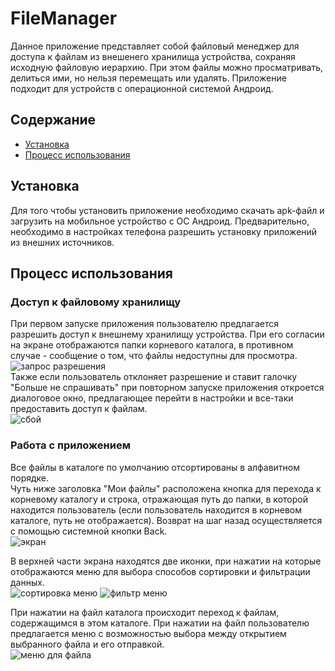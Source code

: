 # FileManager

Данное приложение представляет собой файловый менеджер для доступа к файлам из внешенего хранилища устройства, сохраняя исходную файловую иерархию. При этом файлы можно просматривать, делиться ими, но нельзя перемещать или удалять. Приложение подходит для устройств с операционной системой Андроид.

## Содержание
* [Установка](#download)
* [Процесс использования](#technologies)

## Установка
Для того чтобы установить приложение необходимо скачать apk-файл и загрузить на мобильное устройство с ОС Андроид. Предварительно, необходимо в настройках телефона разрешить установку приложений из внешних источников.   

## Процесс использования
### Доступ к файловому хранилищу
При первом запуске приложения пользователю предлагается разрешить доступ к внешнему хранилищу устройства. При его согласии на экране отображаются папки корневого каталога, в противном случае - сообщение о том, что файлы недоступны для просмотра.   
![запрос разрешения](https://github.com/nnn233/File_Manager/assets/126052177/591d2ee5-1089-438b-b56a-61bc815c606e)   
Также если пользователь отклоняет разрешение и ставит галочку "Больше не спрашивать" при повторном запуске приложения откроется диалоговое окно, предлагающее перейти в настройки и все-таки предоставить доступ к файлам.   
![сбой](https://github.com/nnn233/File_Manager/assets/126052177/e032691c-3bcf-4c72-9876-675e632a0eb0)   

### Работа с приложением
Все файлы в каталоге по умолчанию отсортированы в алфавитном порядке.    
Чуть ниже заголовка "Мои файлы" расположена кнопка для перехода к корневому каталогу и строка, отражающая путь до папки, в которой находится пользователь (если пользователь находится в корневом каталоге, путь не отображается). Возврат на шаг назад осуществляется с помощью системной кнопки Back.  
![экран](https://github.com/nnn233/File_Manager/assets/126052177/821dd22b-6175-420b-aef7-f2b47ecd3bad)   

В верхней части экрана находятся две иконки, при нажатии на которые отображаются меню для выбора способов сортировки и фильтрации данных.   
![сортировка меню](https://github.com/nnn233/File_Manager/assets/126052177/420f6238-e7a5-447b-8baf-6bac75ab3ce1)
![фильтр меню](https://github.com/nnn233/File_Manager/assets/126052177/cbb8353e-f996-4956-904a-7d0a02ddfe02)   

При нажатии на файл каталога происходит переход к файлам, содержащимся в этом каталоге. При нажатии на файл пользователю предлагается меню с возможностью выбора между открытием выбранного файла и его отправкой.   
![меню для файла](https://github.com/nnn233/File_Manager/assets/126052177/75c38b3d-1db8-40b6-8a12-6c261603d82b)

